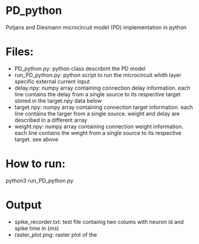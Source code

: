 # PD_python
Potjans and Diesmann microcircuit model (PD) implementation in python

# Files:
- PD_python.py: python class describint the PD model
- run_PD_python.py: python script to run the microcircuit whith layer specific external current input
- delay.npy: numpy array containing connection delay information. each line contains the delay from a single source to its respective target stored in the target.npy data below
- target.npy: numpy array containing connection target information. each line contains the targer from a single source. weight and delay are described in a different array
- weight.npy: numpy array containing connection weight information. each line contains the weight from a single source to its respective target. see above

# How to run:

python3 run_PD_python.py

# Output
- spike_recorder.txt: text file containig two colums with neuron id and spike time in (ms)
- raster_plot.png: raster plot of the 